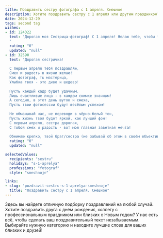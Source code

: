 ```yaml
---
title: Поздравить сестру фотографа с 1 апреля. Смешное
description: Хотите поздравить сестру с 1 апреля или другим праздником? Наш ИИ создаст незабываемое поздравление, а вы обязательно выделитесь среди других.  
date: 2024-12-29
tags: second tag
wishes:
- id: 124322
  text: "Дорогая моя Сестрица-фотограф! С 1 апреля! Желаю тебе, чтобы твои фотографии были настолько шедевральны, что даже самые заядлые критики  впадали в творческий ступор от зависти, а клиенты платили тебе гонорары,  соизмеримые с бюджетом NASA!  Пусть все твои снимки будут удачными, а фокус — всегда на месте (в отличие от некоторых первоапрельских шуток)!
  "
  rating: "0"
  updated: "null"
- id: 32590
  text: "Дорогая сестричка!
  
  С первым апреля тебя поздравляю,
  Смех и радость в жизни желаю!
  Как фотограф, ты мастерица,
  Улыбка твоя - это диво и шедевр!
  
  Пусть каждый кадр будет удачным,
  Лишь счастливые лица - в каждом снимке значным!
  А сегодня, в этот день шуток и смеха,
  Пусть твои фотосессии будут весёлым успехом!
  
  Не обманывай нас, не переводи в чёрно-белый тон,
  Пусть жизнь твоя будет яркой, как лучший фон!
  С первым апреля, сестра дорогая,
  С тобой смех и радость - вот моя главная заветная мечта!
  
  Обнимаю крепко, твой брат/сестра (не забывай об этом в своём объективе)."
  rating: "0"
  updated: "null"

selectedValues:
  recipients: "sestru"
  holidays: "s-1-aprelya"
  professions: "fotograf"
  style: "smeshnoje"

links:
- slug: "pozdravit-sestru-s-1-aprelya-smeshnoje"
  title: "Поздравить сестру с 1 апреля. Смешное"
---
```


Здесь вы найдете отличную подборку поздравлений на любой случай.
Хотите поздравить друга с днём рождения, коллегу с профессиональным праздником или близких с Новым годом? У нас есть всё, чтобы сделать ваш поздравительный текст незабываемым. Выбирайте нужную категорию и находите лучшие слова для ваших близких и друзей!

